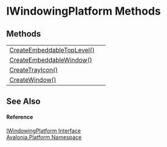 # IWindowingPlatform Methods




## Methods
<table>
<tr>
<td><a href="M_Avalonia_Platform_IWindowingPlatform_CreateEmbeddableTopLevel">CreateEmbeddableTopLevel()</a></td>
<td> </td>
</tr>
<tr>
<td><a href="M_Avalonia_Platform_IWindowingPlatform_CreateEmbeddableWindow">CreateEmbeddableWindow()</a></td>
<td> </td>
</tr>
<tr>
<td><a href="M_Avalonia_Platform_IWindowingPlatform_CreateTrayIcon">CreateTrayIcon()</a></td>
<td> </td>
</tr>
<tr>
<td><a href="M_Avalonia_Platform_IWindowingPlatform_CreateWindow">CreateWindow()</a></td>
<td> </td>
</tr>
</table>

## See Also


#### Reference
<a href="T_Avalonia_Platform_IWindowingPlatform">IWindowingPlatform Interface</a>  
<a href="N_Avalonia_Platform">Avalonia.Platform Namespace</a>  
